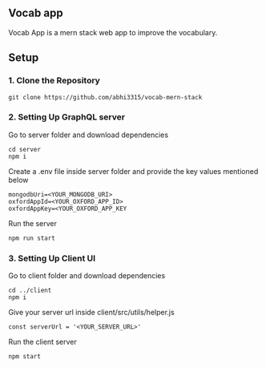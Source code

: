 ## Vocab app
Vocab App is a mern stack web app to improve the vocabulary.

## Setup

### 1. Clone the Repository
```
git clone https://github.com/abhi3315/vocab-mern-stack
```

### 2. Setting Up GraphQL server
Go to server folder and download dependencies
```
cd server
npm i
```
Create a .env file inside server folder and provide the key values mentioned below
```
mongodbUri=<YOUR_MONGODB_URI>
oxfordAppId=<YOUR_OXFORD_APP_ID>
oxfordAppKey=<YOUR_OXFORD_APP_KEY
```
Run the server
```
npm run start
```

### 3. Setting Up Client UI
Go to client folder and download dependencies
```
cd ../client
npm i
```
Give your server url inside client/src/utils/helper.js
```
const serverUrl = '<YOUR_SERVER_URL>'
```
Run the client server
```
npm start
```
